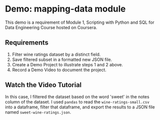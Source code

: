# Demo: mapping-data module 
This demo is a requirement of Module 1, Scripting with Python and SQL for Data Engineering Course hosted on Coursera.

## Requirements
1. Filter wine ratings dataset by a distinct field.
2. Save filtered subset in a formatted new JSON file.
3. Create a Demo Project to illustrate steps 1 and 2 above.
4. Record a Demo Video to document the project.

## Watch the Video Tutorial

In this case, I filtered the dataset based on the word 'sweet' in the notes column of the dataset. I used `pandas` to read the `wine-ratings-small.csv` into a dataframe, filter that dataframe, and export the results to a JSON file named `sweet-wine-ratings.json`.



